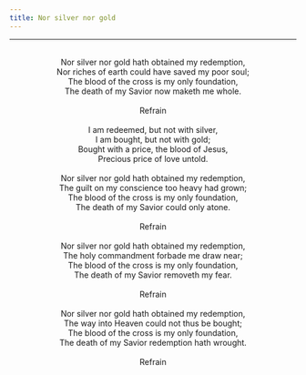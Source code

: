 ```yaml
---
title: Nor silver nor gold
---
```


---
<center>
<br/>
Nor silver nor gold hath obtained my redemption,<br/>
Nor riches of earth could have saved my poor soul;<br/>
The blood of the cross is my only foundation,<br/>
The death of my Savior now maketh me whole.<br/>
<br/>
Refrain<br/>
<br/>
I am redeemed, but not with silver,<br/>
I am bought, but not with gold;<br/>
Bought with a price, the blood of Jesus,<br/>
Precious price of love untold.<br/>
<br/>
Nor silver nor gold hath obtained my redemption,<br/>
The guilt on my conscience too heavy had grown;<br/>
The blood of the cross is my only foundation,<br/>
The death of my Savior could only atone.<br/>
<br/>
Refrain<br/>
<br/>
Nor silver nor gold hath obtained my redemption,<br/>
The holy commandment forbade me draw near;<br/>
The blood of the cross is my only foundation,<br/>
The death of my Savior removeth my fear.<br/>
<br/>
Refrain<br/>
<br/>
Nor silver nor gold hath obtained my redemption,<br/>
The way into Heaven could not thus be bought;<br/>
The blood of the cross is my only foundation,<br/>
The death of my Savior redemption hath wrought.<br/>
<br/>
Refrain<br/>

</center>